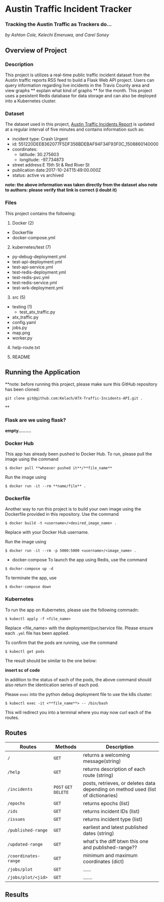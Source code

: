 # Austin Traffic Incident Tracker
### Tracking the Austin Traffic as Trackers do... 

*by Ashton Cole, Kelechi Emeruwa, and Carel Soney*

## Overview of Project

### Description

This project is utilizes a real-time public traffic incident dataset from
the Austin traffic reports RSS feed to build a Flask Web API project. Users
can query information regarding live incidents in the Travis County area and view
graphs ** explain what kind of graphs ** for the month. This project uses a
pesistent Redis database for data storage and can also be deployed into a 
Kubernetes cluster. 

### Dataset

The dataset used in this project, [Austin Traffic Incidents Report](https://data.austintexas.gov/resource/dx9v-zd7x.json)
is updated at a regular interval of five minutes
and contains information such as:
 * incident type: Crash Urgent 
 * id: 551220DEEB362077F5DF356BDEBAF94F34F93F0C_1508860140000
 * coordinates:
   * latitude: 30.275603
   * longitude: -97.734873
 * street address:E 15th St & Red River St
 * publication date:2017-10-24T15:49:00.000Z
 * status: active vs archived

 **note: the above information was taken directly from the dataset**
 **also note to authors: please verify that link is correct (i doubt it)**

### Files

 This project contains the following: 
 1. Docker (2)
   * Dockerfile
   * docker-compose.yml

 2. kubernetes/test (7)
  * py-debug-deployment.yml
  * test-api-deployment.yml
  * test-api-service.yml
  * test-redis-deployment.yml
  * test-redis-pvc.yml
  * test-redis-service.yml
  * test-wrk-deployment.yml
 3. src (5)
  * testing (1)
    * test_atx_traffic.py
  * atx_traffic.py
  * config.yaml
  * jobs.py
  * map.png
  * worker.py
 4. help-route.txt

 5. README

## Running the Application
**note: before running this project, please make sure this GitHub repository
has been cloned: 
```
git clone git@github.com:Kelach/ATX-Traffic-Incidents-API.git .
```
**

### Flask **are we using flask?**

**empty.........**

### Docker Hub
This app has already been pushed to Docker Hub. To run, please pull the image
using the command
```
$ docker pull **whoever pushed it**/**file_name** 
```
Run the image using 
```
$ docker run -it --rm **name/file** .
```

### Dockerfile
Another way to run this project is to build your own image using the Dockerfile
provided in this repository. Use the command
```
$ docker build -t <username>/<desired_image_name> .
```
Replace <username> with your Docker Hub username.

Run the image using 
```
$ docker run -it --rm -p 5000:5000 <username>/<image_name> . 
```

* docker-compose
To launch the app using Redis, use the command 
```
$ docker-compose up -d 
```
To terminate the app, use 
```
$ docker-compose down
```
### Kubernetes
To run the app on Kubernetes, please use the following commadn: 
```
$ kubectl apply -f <file_name>
```
Replace <file_name> with the deployment/pvc/service file. Please ensure each `.yml`
file has been applied. 

To confirm that the pods are running, use the command 
```
$ kubectl get pods
```
The result should be similar to the one below: 

**insert sc of code**

In addition to the status of each of the pods, the above command should also return
the identication series of each pod. 

Please `exec` into the python debug deployment file to use the k8s cluster:
```
$ kubectl exec -it <**file_name**> -- /bin/bash
```
This will redirect you into a terminal where you may now curl each of the routes. 

## Routes

| Routes | Methods | Description |
|-------| ------|-------|
|`/` | `GET` | returns a welcoming message(string) |
|`/help` | `GET` | returns description of each route (string) | 
| `/incidents`| `POST` `GET` `DELETE` | posts, retrieves, or deletes data depending on method used (list of dictionaries) |
| `/epochs` | `GET` | returns epochs (list) |
| `/ids` | `GET` | returns incident IDs (list) |
| `/issues`| `GET` | returns incident type (list)|
| `/published-range` | `GET` | earliest and latest published dates (string) |
| `/updated-range` | `GET` | what's the diff btwn this one and published-range?? |
| `/coordinates-range` | `GET` | minimum and maximum coordinates (dict) |
| `/jobs/plot` | `GET` | ...... |
| `/jobs/plot/<jid>` | `GET` | ....... | 

## Results
